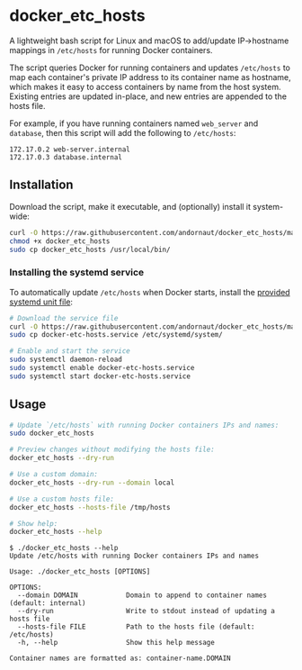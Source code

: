 # docker_etc_hosts

A lightweight bash script for Linux and macOS to add/update IP->hostname mappings in `/etc/hosts` for running Docker containers.

The script queries Docker for running containers and updates `/etc/hosts` to map each container's private IP address to its container name as hostname, which makes it easy to access containers by name from the host system. Existing entries are updated in-place, and new entries are appended to the hosts file.

For example, if you have running containers named `web_server` and `database`, then this script will add the following to `/etc/hosts`:

```text
172.17.0.2 web-server.internal
172.17.0.3 database.internal
```

## Installation

Download the script, make it executable, and (optionally) install it system-wide:

```bash
curl -O https://raw.githubusercontent.com/andornaut/docker_etc_hosts/main/docker_etc_hosts
chmod +x docker_etc_hosts
sudo cp docker_etc_hosts /usr/local/bin/
```

### Installing the systemd service

To automatically update `/etc/hosts` when Docker starts, install the [provided systemd unit file](./docker-etc-hosts.service):

```bash
# Download the service file
curl -O https://raw.githubusercontent.com/andornaut/docker_etc_hosts/main/docker-etc-hosts.service
sudo cp docker-etc-hosts.service /etc/systemd/system/

# Enable and start the service
sudo systemctl daemon-reload
sudo systemctl enable docker-etc-hosts.service
sudo systemctl start docker-etc-hosts.service
```

## Usage

```bash
# Update `/etc/hosts` with running Docker containers IPs and names:
sudo docker_etc_hosts

# Preview changes without modifying the hosts file:
docker_etc_hosts --dry-run

# Use a custom domain:
docker_etc_hosts --dry-run --domain local

# Use a custom hosts file:
docker_etc_hosts --hosts-file /tmp/hosts

# Show help:
docker_etc_hosts --help
```

```text
$ ./docker_etc_hosts --help
Update /etc/hosts with running Docker containers IPs and names

Usage: ./docker_etc_hosts [OPTIONS]

OPTIONS:
  --domain DOMAIN            Domain to append to container names (default: internal)
  --dry-run                  Write to stdout instead of updating a hosts file
  --hosts-file FILE          Path to the hosts file (default: /etc/hosts)
  -h, --help                 Show this help message

Container names are formatted as: container-name.DOMAIN
```
